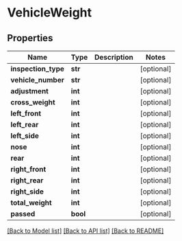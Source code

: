# VehicleWeight

## Properties
Name | Type | Description | Notes
------------ | ------------- | ------------- | -------------
**inspection_type** | **str** |  | [optional] 
**vehicle_number** | **str** |  | [optional] 
**adjustment** | **int** |  | [optional] 
**cross_weight** | **int** |  | [optional] 
**left_front** | **int** |  | [optional] 
**left_rear** | **int** |  | [optional] 
**left_side** | **int** |  | [optional] 
**nose** | **int** |  | [optional] 
**rear** | **int** |  | [optional] 
**right_front** | **int** |  | [optional] 
**right_rear** | **int** |  | [optional] 
**right_side** | **int** |  | [optional] 
**total_weight** | **int** |  | [optional] 
**passed** | **bool** |  | [optional] 

[[Back to Model list]](../README.md#documentation-for-models) [[Back to API list]](../README.md#documentation-for-api-endpoints) [[Back to README]](../README.md)

